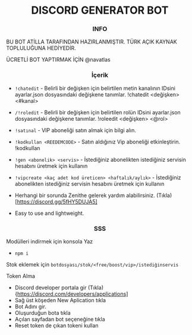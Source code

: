<h1 align="center">
	  DISCORD GENERATOR BOT
</h1>

<h3 align="center">
	  INFO
</h3>

BU BOT ATİLLA TARAFINDAN HAZIRLANMIŞTIR. TÜRK AÇIK KAYNAK TOPLULUĞUNA HEDİYEDİR.

ÜCRETLİ BOT YAPTIRMAK İÇİN @navatlas
<h3 align="center">
	  İçerik

</h3>

* `!chatedit` - Belirli bir değişken için belirtilen metin kanalının IDsini ayarlar.json dosyasındaki değişkene tanımlar. !chatedit <değişken> <#kanal>
* `/!roledit` - Belirli bir değişken için belirtilen rolün IDsini ayarlar.json dosyasındaki değişkene tanımlar. !roleedit <değişken> <@rol>
* `!satınal` - VIP aboneliği satın almak için bilgi alın.
* `!kodkullan <REEDEMCODE>` - Satın aldığınız Vip aboneliği etkinleştirin. !kodkullan <kod>
* `!gen <abonelik> <servis>` - İstediğiniz abonelikten istediğiniz servisin hesabını üretmek için kullanın
* `!vipcreate <kaç adet kod üreticen> <haftalık/aylık>` - İstediğiniz abonelikten istediğiniz servisin hesabını üretmek için kullanın

* Herhangi bir sorunda Zenithe gelerek yardım alabilirsiniz. (Tıkla)[https://discord.gg/5fHY5DUJA5]
* Easy to use and lightweight.

<h3 align="center">
	  SSS

</h3>

Modülleri indirmek için konsola Yaz
* `npm i`

Stok eklemek için
```botdosyası/stok/<free/boost/vip>/istediğinservis```

Token Alma
* Discord developer portala gir (Tıkla){https://discord.com/developers/applications]
* Sağ üst köşeden New Aplication tıkla
* Bot Adını gir.
* Oluşurduğun bota tıkla
* Açılan sayfadan bot seçeneğine tıkla
* Reset token de çıkan tokeni kullan
